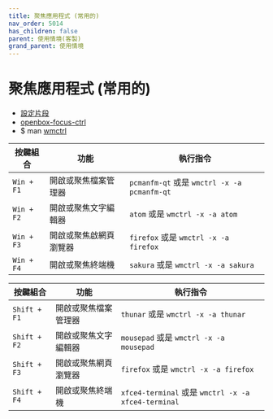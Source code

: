 ```yaml
---
title: 聚焦應用程式 (常用的)
nav_order: 5014
has_children: false
parent: 使用情境(客製)
grand_parent: 使用情境
---
```



# 聚焦應用程式 (常用的)

* [設定片段](https://github.com/samwhelp/note-about-openbox/blob/gh-pages/_demo/config/openbox-config/plan/config/openbox/share/gen/openbox-gen-rc/Section/Keybind/ApplicationFocusFn.php)
* [openbox-focus-ctrl](https://github.com/samwhelp/note-about-openbox/blob/gh-pages/_demo/config/openbox-config/plan/config/openbox/bin/openbox-focus-ctrl)
* $ man [wmctrl](http://manpages.ubuntu.com/manpages/jammy/en/man1/wmctrl.1.html)


| 按鍵組合          | 功能           | 執行指令     |
| ----------------- | -------------- | ------------ |
| `Win + F1` | 開啟或聚焦檔案管理器 | `pcmanfm-qt` 或是 `wmctrl -x -a pcmanfm-qt` |
| `Win + F2` | 開啟或聚焦文字編輯器 | `atom` 或是 `wmctrl -x -a atom`     |
| `Win + F3` | 開啟或聚焦啟網頁瀏覽器 | `firefox` 或是 `wmctrl -x -a firefox`   |
| `Win + F4` | 開啟或聚焦終端機    | `sakura` 或是 `wmctrl -x -a sakura`    |


| 按鍵組合          | 功能           | 執行指令     |
| ----------------- | -------------- | ------------ |
| `Shift + F1` | 開啟或聚焦檔案管理器 | `thunar` 或是 `wmctrl -x -a thunar` |
| `Shift + F2` | 開啟或聚焦文字編輯器 | `mousepad` 或是 `wmctrl -x -a mousepad`     |
| `Shift + F3` | 開啟或聚焦網頁瀏覽器 | `firefox` 或是 `wmctrl -x -a firefox`   |
| `Shift + F4` | 開啟或聚焦終端機    | `xfce4-terminal` 或是 `wmctrl -x -a xfce4-terminal`    |
